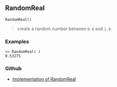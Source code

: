 ## RandomReal

```
RandomReal()
```

> create a random number between `0.0` and `1.0`.
 
### Examples

```
>> RandomReal( )
0.53275
```

### Github

* [Implementation of RandomReal](https://github.com/axkr/symja_android_library/blob/master/symja_android_library/matheclipse-core/src/main/java/org/matheclipse/core/builtin/RandomFunctions.java#L561) 
